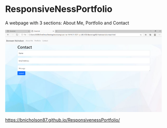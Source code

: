 # ResponsiveNessPortfolio

 A webpage with 3 sections: About Me, Portfolio and Contact

![alt text](https://github.com/bnicholson87/ResponsivenessPortfolio/blob/main/Assets/Contacts.png)

https://bnicholson87.github.io/ResponsivenessPortfolio/


